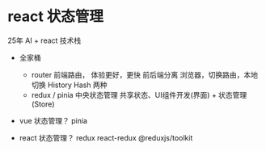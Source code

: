 # react 状态管理
25年 AI + react 技术栈

- 全家桶
  - router 前端路由， 体验更好，更快
    前后端分离 
    浏览器，切换路由，本地切换
    History Hash 两种
  - redux / pinia 
    中央状态管理
    共享状态、UI组件开发(界面) + 状态管理(Store)

- vue  状态管理？
  pinia 
- react 状态管理？
  redux
  react-redux 
  @reduxjs/toolkit